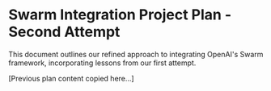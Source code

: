 # Swarm Integration Project Plan - Second Attempt

This document outlines our refined approach to integrating OpenAI's Swarm framework, incorporating lessons from our first attempt.

[Previous plan content copied here...]
